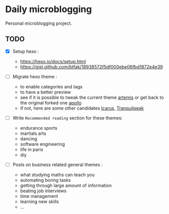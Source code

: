 # Daily microblogging

Personal microblogging project.

## TODO

- [x] Setup hexo :
   - https://hexo.io/docs/setup.html
   - https://gist.github.com/btfak/18938572f5df000ebe06fbd1872e4e39

- [ ] Migrate hexo theme :
   - to enable categories and tags
   - to have a better preview
   - see if it is possible to tweak the current theme [artemis](https://github.com/Dreyer/hexo-theme-artemis) or get back to the original forked one [apollo](https://github.com/pinggod/hexo-theme-apollo)
   - if not, here are some other candidates [Icarus](https://github.com/ppoffice/hexo-theme-icarus), [Tranquilpeak](https://github.com/LouisBarranqueiro/hexo-theme-tranquilpeak)

- [ ] Write `Recommended reading` section for these themes:
  - endurance sports
  - martials arts
  - dancing
  - software engineering
  - life in paris
  - diy

- [ ] Posts on business related general themes :
  - what studying maths can teach you
  - automating boring tasks
  - getting through large amount of information
  - beating job interviews
  - time management
  - learning new skills
  - ...
